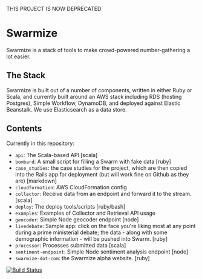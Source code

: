 THIS PROJECT IS NOW DEPRECATED


# Swarmize

Swarmize is a stack of tools to make crowd-powered number-gathering a lot easier.

## The Stack

Swarmize is built out of a number of components, written in either Ruby or Scala, and currently built around an AWS stack including RDS (hosting Postgres), Simple Workflow, DynamoDB, and deployed against Elastic Beanstalk. We use Elasticsearch as a data store.

## Contents

Currently in this repository:

* `api`: The Scala-based API [scala]
* `bombard`: A small script for filling a Swarm with fake data [ruby]
* `case_studies`: the case studies for the project, which are then copied into the Rails app for deployment (but will work fine on Github as they are) [markdown]
* `cloudformation`: AWS CloudFormation config
* `collector`: Receive data from an endpoint and forward it to the stream. [scala]
* `deploy`: The deploy tools/scripts [ruby/bash]
* `examples`: Examples of Collector and Retrieval API usage
* `geocoder`: Simple Node geocoder endpoint [node]
* `livedebate`: Sample app: click on the face you're liking most at any point during a prime ministerial debate; the data - along with some demographic information - will be pushed into Swarm. [ruby]
* `processor`: Processes submitted data [scala]
* `sentiment-endpoint`: Simple Node sentiment analysis endpoint [node]
* `swarmize-dot-com`: the Swarmize alpha website. [ruby]

[![Build Status](https://travis-ci.org/guardian/swarmize.svg?branch=master)](https://travis-ci.org/guardian/swarmize)

